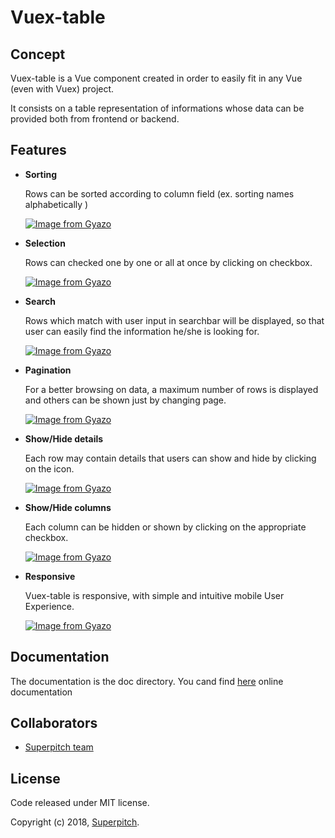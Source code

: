 # Vuex-table

## Concept
Vuex-table is a Vue component created in order to easily fit in any Vue (even with Vuex) project.

It consists on a table representation of informations whose data can be provided both from frontend or backend.


## Features

- **Sorting**
    
   Rows can be sorted according to column field (ex. sorting names alphabetically )
   
   [![Image from Gyazo](https://i.gyazo.com/6a3cc6681b07ad7dc17c6b91d6c17542.gif)](https://gyazo.com/6a3cc6681b07ad7dc17c6b91d6c17542)
   
- **Selection**
    
    Rows can checked one by one or all at once by clicking on checkbox.
    
    [![Image from Gyazo](https://i.gyazo.com/f5eac70ce6d980848197703f4ce141dc.gif)](https://gyazo.com/f5eac70ce6d980848197703f4ce141dc)
  
- **Search**
    
    Rows which match with user input in searchbar will be displayed, so that user can easily find the information he/she is looking for.
    
    [![Image from Gyazo](https://i.gyazo.com/686d07aa39d26558eba28e1cc127b879.gif)](https://gyazo.com/686d07aa39d26558eba28e1cc127b879)
- **Pagination**

    For a better browsing on data, a maximum number of rows is displayed and others can be shown just by changing page.
    
    [![Image from Gyazo](https://i.gyazo.com/f20817f0e25b874664ba9e3503a57303.gif)](https://gyazo.com/f20817f0e25b874664ba9e3503a57303)
- **Show/Hide details**

    Each row may contain details that users can show and hide by clicking on the icon.
    
    [![Image from Gyazo](https://i.gyazo.com/065b28eb0df0003551ddb09c65f8cf93.gif)](https://gyazo.com/065b28eb0df0003551ddb09c65f8cf93)
- **Show/Hide columns** 

    Each column can be hidden or shown by clicking on the appropriate checkbox.
    
    [![Image from Gyazo](https://i.gyazo.com/22d6d22c537789505a702fa8726f45b1.gif)](https://gyazo.com/22d6d22c537789505a702fa8726f45b1)
    
- **Responsive**
    
    Vuex-table is responsive, with simple and intuitive mobile User Experience.
    
    [![Image from Gyazo](https://i.gyazo.com/8861c6431cbf828f08fdcd314100cfc6.gif)](https://gyazo.com/8861c6431cbf828f08fdcd314100cfc6)

## Documentation

The documentation is the doc directory.
You cand find [here](https://superpitch-agency.github.io/vuex-table/) online documentation

    
## Collaborators
  * [Superpitch team](http://superpitch.fr)

## License
Code released under MIT license.

Copyright (c) 2018, [Superpitch](http://superpitch.fr).

